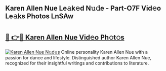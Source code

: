 ## Karen Allen Nue Le𝚊k𝚎d N𝚞𝚍e - Part-O7F Vid𝚎o Le𝚊ks Photos LnSAw

# <h2><a href="http://fb9z3c.evod.top/?m=Karen+Allen+Nue">🔗 👉🔴 Karen Allen Nue Vid𝚎o Ph𝚘t𝚘s</a></h2>

[![Karen Allen Nue N𝚞d𝚎s](https://i.imgur.com/8V9OHl7.gif)](http://fb9z3c.evod.top/?m=Karen+Allen+Nue)
Online personality Karen Allen Nue with a passion for dance and lifestyle. Distinguished author Karen Allen Nue, recognized for their insightful writings and contributions to literature. 
